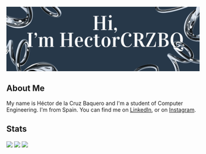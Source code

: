
![banner](banner.png)

## About Me
My name is Héctor de la Cruz Baquero and I'm a student of Computer Engineering. I'm from Spain. You can find me on [LinkedIn](https://www.linkedin.com/in/h%C3%A9ctor-de-la-cruz-baquero-ba193429b/), or on [Instagram](https://www.instagram.com/hector.baq/).

## Stats
<picture>
    <source media="(prefers-color-scheme: dark)" srcset="https://github-readme-stats.vercel.app/api?username=HectorCRZBQ&theme=vue-dark&show_icons=true&hide_border=true&count_private=true">
    <img align="center" width="50%" src="https://github-readme-stats.vercel.app/api?username=HectorCRZBQ&theme=vue-dark&show_icons=true&hide_border=true&count_private=true">
</picture>

<picture>
    <source media="(prefers-color-scheme: dark)" srcset="https://github-readme-stats.vercel.app/api/top-langs/?username=HectorCRZBQ&theme=vue-dark&show_icons=true&hide_border=true&layout=compact">
    <img align="center" width="50%" src="https://github-readme-stats.vercel.app/api/top-langs/?username=HectorCRZBQ&theme=vue-dark&show_icons=true&hide_border=true&layout=compact">
</picture>

<picture>
    <source media="(prefers-color-scheme: dark)" srcset="https://github-readme-streak-stats.herokuapp.com/?user=HectorCRZBQ&theme=vue-dark&hide_border=true">
    <img align="center" width="50%" src="https://github-readme-streak-stats.herokuapp.com/?user=HectorCRZBQ&theme=vue-dark&hide_border=true">
</picture>
